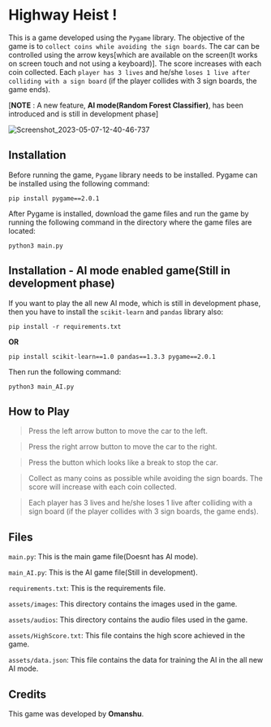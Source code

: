 # Highway Heist !
This is a game developed using the `Pygame` library. The objective of the game is to `collect coins while avoiding the sign boards`. The car can be controlled using the arrow keys[which are available on the screen(It works on screen touch and not using a keyboard)]. The score increases with each coin collected. Each `player has 3 lives` and he/she `loses 1 live after colliding with a sign board` (if the player collides with 3 sign boards, the game ends).

[**NOTE** : A new feature, **AI mode(Random Forest Classifier)**, has been introduced and is still in development phase]

![Screenshot_2023-05-07-12-40-46-737](https://user-images.githubusercontent.com/114089324/236663273-e3f641e5-ac0e-4ecd-9b53-4f6483a5e706.jpeg)

## Installation
Before running the game, `Pygame` library needs to be installed. Pygame can be installed using the following command:
```
pip install pygame==2.0.1
```
After Pygame is installed, download the game files and run the game by running the following command in the directory where the game files are located:
```
python3 main.py
```
## Installation - AI mode enabled game(Still in development phase)
If you want to play the all new AI mode, which is still in development phase, then you have to install the `scikit-learn` and `pandas` library also:
```
pip install -r requirements.txt
```
**OR**
```
pip install scikit-learn==1.0 pandas==1.3.3 pygame==2.0.1
```
Then run the following command:
```
python3 main_AI.py
```
## How to Play
> Press the left arrow button to move the car to the left.

> Press the right arrow button to move the car to the right.

> Press the button which looks like a break to stop the car.

> Collect as many coins as possible while avoiding the sign boards. The score will increase with each coin collected.

> Each player has 3 lives and he/she loses 1 live after colliding with a sign board (if the player collides with 3 sign boards, the game ends).

## Files
```main.py```: This is the main game file(Doesnt has AI mode).

```main_AI.py```: This is the AI game file(Still in development).

```requirements.txt```: This is the requirements file.

```assets/images```: This directory contains the images used in the game.

```assets/audios```: This directory contains the audio files used in the game.

```assets/HighScore.txt```: This file contains the high score achieved in the game.

```assets/data.json```: This file contains the data for training the AI in the all new AI mode.

## Credits
This game was developed by **Omanshu**.
